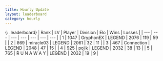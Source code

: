 ```yaml
---
title: Hourly Update
layout: leaderboard
category: hourly
---
```


{: .leaderboard}
| Rank | LV | Player | Division | Elo | Wins | Losses |
| --- | --- | --- | --- | --- | --- | --- |
| <span data-change="0">1</span> | 1047 | <span title="ID: 315148">GryphonEX</span> | LEGEND | <span data-change="0">2076</span> | <span data-change="0">119</span> | <span data-change="0">59</span> |
| <span data-change="0">2</span> | 869 | <span title="ID: 416373">miracle03</span> | LEGEND | <span data-change="7">2061</span> | <span data-change="1">32</span> | <span data-change="0">11</span> |
| <span data-change="0">3</span> | 467 | <span title="ID: 539711">Connection</span> | LEGEND | <span data-change="0">2048</span> | <span data-change="0">47</span> | <span data-change="0">15</span> |
| <span data-change="2">4</span> | 925 | <span title="ID: 4783">pojlk</span> | LEGEND | <span data-change="17">2032</span> | <span data-change="3">38</span> | <span data-change="0">13</span> |
| <span data-change="-1">5</span> | 765 | <span title="ID: 66144">R U N A W A Y</span> | LEGEND | <span data-change="0">2032</span> | <span data-change="0">19</span> | <span data-change="0">9</span> |